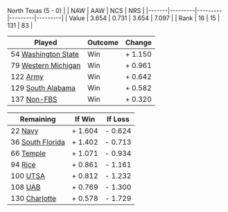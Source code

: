 North Texas (5 - 0)
|       |   NAW   |   AAW   |   NCS   |   NRS   |
|-------|---------|---------|---------|---------|
| Value |   3.654 |   0.731 |   3.654 |   7.097 |
| Rank  |      16 |      15 |     131 |      83 |

| Played                    | Outcome    |  Change  |
|---------------------------|------------|----------|
|  54 [Washington State      ](WashingtonState.md)| Win        | +  1.150 |
|  79 [Western Michigan      ](WesternMichigan.md)| Win        | +  0.961 |
| 122 [Army                  ](Army.md)| Win        | +  0.642 |
| 129 [South Alabama         ](SouthAlabama.md)| Win        | +  0.582 |
| 137 [Non-FBS               ](NonFBS.md)| Win        | +  0.320 |

| Remaining                 |  If Win  |  If Loss |
|---------------------------|----------|----------|
|  22 [Navy                  ](Navy.md)| +  1.604 | -  0.624 |
|  36 [South Florida         ](SouthFlorida.md)| +  1.402 | -  0.713 |
|  66 [Temple                ](Temple.md)| +  1.071 | -  0.934 |
|  94 [Rice                  ](Rice.md)| +  0.861 | -  1.161 |
| 100 [UTSA                  ](UTSA.md)| +  0.812 | -  1.232 |
| 108 [UAB                   ](UAB.md)| +  0.769 | -  1.300 |
| 130 [Charlotte             ](Charlotte.md)| +  0.578 | -  1.729 |

